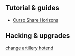 

## Tutorial & guides

* [Curso Share Horizons](https://www.sharehorizons.com/curso-gratis-impresion3d/)


## Hacking & upgrades

[change artillery hotend](https://e3d-online.dozuki.com/Guide/Hemera+Artillery+(Evnovo)+Sidewinder+X1+(Up+to+V3)/118)
<!--stackedit_data:
eyJoaXN0b3J5IjpbMTc1NjI5NTMyNF19
-->